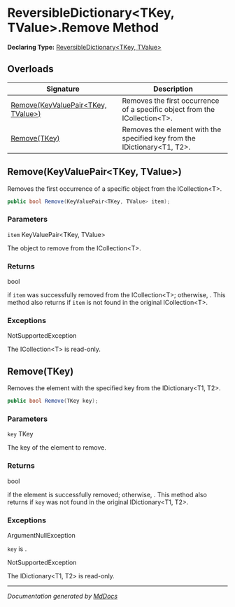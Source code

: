 ﻿# ReversibleDictionary\<TKey, TValue\>.Remove Method

**Declaring Type:** [ReversibleDictionary\<TKey, TValue\>](../index.md)

## Overloads

| Signature                                                              | Description                                                                  |
| ---------------------------------------------------------------------- | ---------------------------------------------------------------------------- |
| [Remove(KeyValuePair\<TKey, TValue\>)](#removekeyvaluepairtkey-tvalue) | Removes the first occurrence of a specific object from the ICollection\<T\>. |
| [Remove(TKey)](#removetkey)                                            | Removes the element with the specified key from the IDictionary\<T1, T2\>.   |

## Remove(KeyValuePair\<TKey, TValue\>)

Removes the first occurrence of a specific object from the ICollection\<T\>.

```csharp
public bool Remove(KeyValuePair<TKey, TValue> item);
```

### Parameters

`item`  KeyValuePair\<TKey, TValue\>

The object to remove from the ICollection\<T\>.

### Returns

bool

 if `item` was successfully removed from the ICollection\<T\>; otherwise, . This method also returns  if `item` is not found in the original ICollection\<T\>.

### Exceptions

NotSupportedException

The ICollection\<T\> is read\-only.

## Remove(TKey)

Removes the element with the specified key from the IDictionary\<T1, T2\>.

```csharp
public bool Remove(TKey key);
```

### Parameters

`key`  TKey

The key of the element to remove.

### Returns

bool

 if the element is successfully removed; otherwise, .  This method also returns  if `key` was not found in the original IDictionary\<T1, T2\>.

### Exceptions

ArgumentNullException

`key` is .

NotSupportedException

The IDictionary\<T1, T2\> is read\-only.

___

*Documentation generated by [MdDocs](https://github.com/ap0llo/mddocs)*
